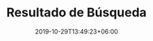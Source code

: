 ---
title: "Resultado de Búsqueda"
date: 2019-10-29T13:49:23+06:00
draft: false

# meta description
description: "Búsqueda de artículos en Nomade Experience Chile"

# type
type : "search"
---